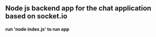 ## Node js backend app for the chat application based on socket.io
#### run 'node index.js' to run app
